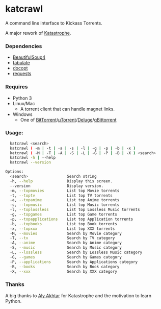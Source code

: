 # katcrawl
A command line interface to Kickass Torrents.

A major rework of [Katastrophe](https://github.com/alyakhtar/Katastrophe).

### Dependencies

* [BeautifulSoup4](https://pypi.python.org/pypi/beautifulsoup4)
* [tabulate](https://pypi.python.org/pypi/tabulate)
* [docopt](https://github.com/docopt/docopt)
* [requests](https://pypi.python.org/pypi/requests)

### Requires
* Python 3
* Linux/Mac
  - A torrent client that can handle magnet links.
* Windows
  - One of [BitTorrent](http://www.bittorrent.com)/[μTorrent](http://utorrent.com)/[Deluge](http://deluge-torrent.org)/[qBittorrent](http://www.qbittorrent.org)

### Usage:
```sh
  katcrawl <search>
  katcrawl ( -m | -t | -a | -s | -l | -g | -p | -b | -x )
  katcrawl ( -M | -T | -A | -S | -L | -G | -P | -B | -X ) <search>
  katcrawl -h | --help
  katcrawl --version  

Options:
  <search>                 Search string
  -h, --help               Display this screen.
  --version                Display version.
  -m, --topmovies          List top Movie torrents
  -t, --toptv              List top TV torrents
  -a, --topanime           List top Anime torrents
  -s, --topmusic           List top Music torrents
  -l, --toplossless        List top Lossless Music torrents
  -g, --topgames           List top Game torrents
  -p, --topapplications    List top Application torrents
  -b, --topbooks           List top Book torrents
  -x, --topxxx             List top XXX torrents
  -M, --movies             Search by Movie category
  -T, --tv                 Search by TV category
  -A, --anime              Search by Anime category
  -S, --music              Search by Music category
  -L, --lossless           Search by Lossless Music category
  -G, --games              Search by Games category
  -P, --applications       Search by Applications category
  -B, --books              Search by Book category
  -X, --xxx                Search by XXX category
```
### Thanks
A big thanks to [Aly Akhtar](https://github.com/alyakhtar) for Katastrophe and the motivation to learn Python.
